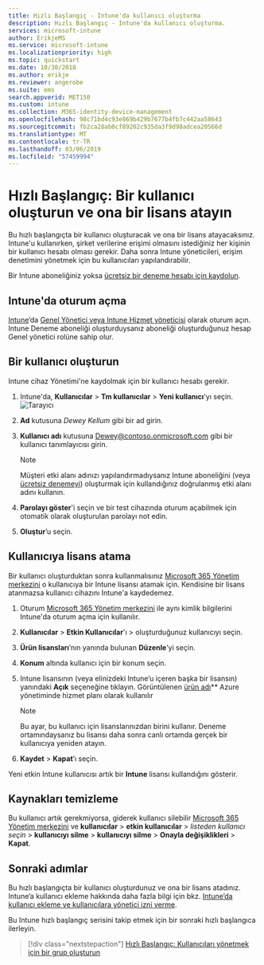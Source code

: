 ```yaml
---
title: Hızlı Başlangıç - Intune'da kullanıcı oluşturma
description: Hızlı Başlangıç - Intune'da kullanıcı oluşturma.
services: microsoft-intune
author: ErikjeMS
ms.service: microsoft-intune
ms.localizationpriority: high
ms.topic: quickstart
ms.date: 10/30/2018
ms.author: erikje
ms.reviewer: angerobe
ms.suite: ems
search.appverid: MET150
ms.custom: intune
ms.collection: M365-identity-device-management
ms.openlocfilehash: 98c71bd4c93e869b429b7677b4fb7c442aa58643
ms.sourcegitcommit: fb2ca28ab0cf89202c935da3f9d98adcea20566d
ms.translationtype: MT
ms.contentlocale: tr-TR
ms.lasthandoff: 03/06/2019
ms.locfileid: "57459994"
---
```

# <a name="quickstart-create-a-user-and-assign-a-license-to-it"></a>Hızlı Başlangıç: Bir kullanıcı oluşturun ve ona bir lisans atayın

Bu hızlı başlangıçta bir kullanıcı oluşturacak ve ona bir lisans atayacaksınız. Intune'u kullanırken, şirket verilerine erişimi olmasını istediğiniz her kişinin bir kullanıcı hesabı olması gerekir. Daha sonra Intune yöneticileri, erişim denetimini yönetmek için bu kullanıcıları yapılandırabilir.

Bir Intune aboneliğiniz yoksa [ücretsiz bir deneme hesabı için kaydolun](free-trial-sign-up.md).

## <a name="sign-in-to-intune"></a>Intune'da oturum açma

[Intune](https://aka.ms/intuneportal)’da [Genel Yönetici veya Intune Hizmet yöneticisi](users-add.md#types-of-administrators) olarak oturum açın. Intune Deneme aboneliği oluşturduysanız aboneliği oluşturduğunuz hesap Genel yönetici rolüne sahip olur.

## <a name="create-a-user"></a>Bir kullanıcı oluşturun

Intune cihaz Yönetimi'ne kaydolmak için bir kullanıcı hesabı gerekir.

1. Intune'da, **Kullanıcılar** > **Tm kullanıcılar** > **Yeni kullanıcı**'yı seçin.
![Tarayıcı](media/quickstart-create-user/create-user.png)
2. **Ad** kutusuna *Dewey Kellum* gibi bir ad girin.
3. **Kullanıcı adı** kutusuna Dewey@contoso.onmicrosoft.com gibi bir kullanıcı tanımlayıcısı girin.

    > [!NOTE]
    > Müşteri etki alanı adınızı yapılandırmadıysanız Intune aboneliğini (veya [ücretsiz denemeyi](free-trial-sign-up.md#sign-up-for-a-microsoft-intune-free-trial)) oluşturmak için kullandığınız doğrulanmış etki alanı adını kullanın. 

4. **Parolayı göster**'i seçin ve bir test cihazında oturum açabilmek için otomatik olarak oluşturulan parolayı not edin.
5. **Oluştur**’u seçin.

## <a name="assign-a-license-to-the-user"></a>Kullanıcıya lisans atama

Bir kullanıcı oluşturduktan sonra kullanmalısınız [Microsoft 365 Yönetim merkezini](http://go.microsoft.com/fwlink/p/?LinkId=698854) o kullanıcıya bir Intune lisansı atamak için. Kendisine bir lisans atanmazsa kullanıcı cihazını Intune'a kaydedemez. 

1. Oturum [Microsoft 365 Yönetim merkezini](http://go.microsoft.com/fwlink/p/?LinkId=698854) ile aynı kimlik bilgilerini Intune'da oturum açma için kullanılır.
2. **Kullanıcılar** > **Etkin Kullanıcılar**'ı > oluşturduğunuz kullanıcıyı seçin.
3. **Ürün lisansları**’nın yanında bulunan **Düzenle**’yi seçin.
4. **Konum** altında kullanıcı için bir konum seçin.
5. Intune lisansının (veya elinizdeki Intune’u içeren başka bir lisansın) yanındaki **Açık** seçeneğine tıklayın. Görüntülenen [ürün adı](https://docs.microsoft.com/azure/active-directory/users-groups-roles/licensing-service-plan-reference)** Azure yönetiminde hizmet planı olarak kullanılır 

   > [!NOTE]
   > Bu ayar, bu kullanıcı için lisanslarınızdan birini kullanır. Deneme ortamındaysanız bu lisansı daha sonra canlı ortamda gerçek bir kullanıcıya yeniden atayın.
6. **Kaydet** > **Kapat**’ı seçin.

Yeni etkin Intune kullanıcısı artık bir **Intune** lisansı kullandığını gösterir.

## <a name="clean-up-resources"></a>Kaynakları temizleme

Bu kullanıcı artık gerekmiyorsa, giderek kullanıcı silebilir [Microsoft 365 Yönetim merkezini](http://go.microsoft.com/fwlink/p/?LinkId=698854) ve **kullanıcılar** > **etkin kullanıcılar**  >  *listeden kullanıcı seçin* > **kullanıcıyı silme** > **kullanıcıyı silme** > **Onayla değişiklikleri** > **Kapat**.

## <a name="next-steps"></a>Sonraki adımlar

Bu hızlı başlangıçta bir kullanıcı oluşturdunuz ve ona bir lisans atadınız. Intune’a kullanıcı ekleme hakkında daha fazla bilgi için bkz. [Intune’da kullanıcı ekleme ve kullanıcılara yönetici izni verme](users-add.md).

Bu Intune hızlı başlangıç serisini takip etmek için bir sonraki hızlı başlangıca ilerleyin.

> [!div class="nextstepaction"]
> [Hızlı Başlangıç: Kullanıcıları yönetmek için bir grup oluşturun](quickstart-create-group.md)
